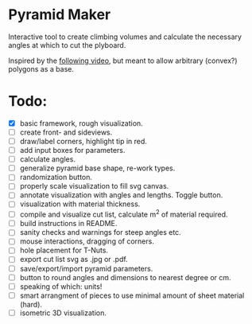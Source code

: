 # Pyramid Maker

Interactive tool to create climbing volumes and calculate the necessary angles at which to cut the plyboard.

Inspired by the [following video](https://www.youtube.com/watch?v=Lp2mkK2qPTc), but meant to allow arbitrary (convex?) polygons as a base.

# Todo:

- [x] basic framework, rough visualization.
- [ ] create front- and sideviews.
- [ ] draw/label corners, highlight tip in red.
- [ ] add input boxes for parameters.
- [ ] calculate angles.
- [ ] generalize pyramid base shape, re-work types.
- [ ] randomization button.
- [ ] properly scale visualization to fill svg canvas.
- [ ] annotate visualization with angles and lengths. Toggle button.
- [ ] visualization with material thickness.
- [ ] compile and visualize cut list, calculate m<sup>2</sup> of material required.
- [ ] build instructions in README.
- [ ] sanity checks and warnings for steep angles etc.
- [ ] mouse interactions, dragging of corners.
- [ ] hole placement for T-Nuts.
- [ ] export cut list svg as .jpg or .pdf.
- [ ] save/export/import pyramid parameters.
- [ ] button to round angles and dimensions to nearest degree or cm.
- [ ] speaking of which: units!
- [ ] smart arrangment of pieces to use minimal amount of sheet material (hard).
- [ ] isometric 3D visualization.
